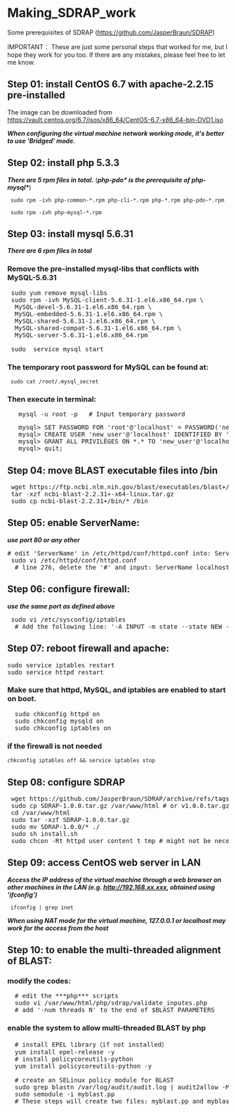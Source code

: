# Making_SDRAP_work
Some prerequisites of SDRAP (https://github.com/JasperBraun/SDRAP)

IMPORTANT：
 These are just some personal steps that worked for me, but I hope they work for you too.
 If there are any mistakes, please feel free to let me know.

## Step 01: install CentOS 6.7 with apache-2.2.15 pre-installed
 The image can be downloaded from 
 https://vault.centos.org/6.7/isos/x86_64/CentOS-6.7-x86_64-bin-DVD1.iso
 
 ***When configuring the virtual machine network working mode, it's better to use 'Bridged' mode.***

## Step 02: install php 5.3.3
***There are 5 rpm files in total.***
(***php-pdo\* is the prerequisite of php-mysql\****)

` sudo rpm -ivh php-common-*.rpm php-cli-*.rpm php-*.rpm php-pdo-*.rpm`

` sudo rpm -ivh php-mysql-*.rpm`

## Step 03: install mysql 5.6.31

***There are 6 rpm files in total***

### Remove the pre-installed mysql-libs that conflicts with MySQL-5.6.31
<pre>
 sudo yum remove mysql-libs
 sudo rpm -ivh MySQL-client-5.6.31-1.el6.x86_64.rpm \
  MySQL-devel-5.6.31-1.el6.x86_64.rpm \
  MySQL-embedded-5.6.31-1.el6.x86_64.rpm \
  MySQL-shared-5.6.31-1.el6.x86_64.rpm \
  MySQL-shared-compat-5.6.31-1.el6.x86_64.rpm \
  MySQL-server-5.6.31-1.el6.x86_64.rpm 

 sudo  service mysql start
</pre>

### The temporary root password for MySQL can be found at: 

` sudo cat /root/.mysql_secret`

### Then execute in terminal:
<pre>
   mysql -u root -p   # Input temporary password
</pre>
<pre>
   mysql> SET PASSWORD FOR 'root'@'localhost' = PASSWORD('new_root_password');  # set a new password for root
   mysql> CREATE USER 'new_user'@'localhost' IDENTIFIED BY 'new_user_password';  # create new user
   mysql> GRANT ALL PRIVILEGES ON *.* TO 'new_user'@'localhost';  # set password
   mysql> quit;
</pre>

## Step 04: move BLAST executable files into /bin
<pre>
 wget https://ftp.ncbi.nlm.nih.gov/blast/executables/blast+/2.2.31/ncbi-blast-2.2.31+-x64-linux.tar.gz
 tar -xzf ncbi-blast-2.2.31+-x64-linux.tar.gz
 sudo cp ncbi-blast-2.2.31+/bin/* /bin 
</pre>


## Step 05: enable ServerName: 
***use port 80 or any other***
<pre>
# edit 'ServerName' in /etc/httpd/conf/httpd.conf into: ServerName localhost:80
 sudo vi /etc/httpd/conf/httpd.conf   
  # line 276, delete the '#' and input: ServerName localhost:80
</pre>

## Step 06: configure firewall:
***use the same port as defined above***
<pre>
 sudo vi /etc/sysconfig/iptables 
  # Add the following line: '-A INPUT -m state --state NEW -m tcp -p tcp --dport 80 -j ACCEPT'
</pre>

## Step 07: reboot firewall and apache:
<pre>
sudo service iptables restart
sudo service httpd restart
</pre>
### Make sure that httpd, MySQL, and iptables are enabled to start on boot.
<pre>
  sudo chkconfig httpd on 
  sudo chkconfig mysqld on 
  sudo chkconfig iptables on
</pre>

### if the firewall is not needed
`chkconfig iptables off && service iptables stop`

## Step 08: configure SDRAP
<pre>
 wget https://github.com/JasperBraun/SDRAP/archive/refs/tags/v1.0.0.tar.gz
 sudo cp SDRAP-1.0.0.tar.gz /var/www/html # or v1.0.0.tar.gz
 cd /var/www/html
 sudo tar -xzf SDRAP-1.0.0.tar.gz
 sudo mv SDRAP-1.0.0/* ./
 sudo sh install.sh
 sudo chcon -Rt httpd_user_content_t tmp # might not be necessary
</pre>

## Step 09: access CentOS web server in LAN
***Access the IP address of the virtual machine through a web browser on other machines in the LAN (e.g. http://192.168.xx.xxx, obtained using 'ifconfig')***

` ifconfig | grep inet`

***When using NAT mode for the virtual machine, 127.0.0.1 or localhost may work for the access from the host***


## Step 10: to enable the multi-threaded alignment of BLAST:
### modify the codes:
<pre>
  # edit the ***php*** scripts
  sudo vi /var/www/html/php/sdrap/validate_inputes.php
  # add '-num_threads N' to the end of $BLAST_PARAMETERS
</pre>
### enable the system to allow multi-threaded BLAST by php
<pre>
  # install EPEL library（if not installed）
  yum install epel-release -y
  # install policycoreutils-python
  yum install policycoreutils-python -y

  # create an SELinux policy module for BLAST
  sudo grep blastn /var/log/audit/audit.log | audit2allow -M myblast
  sudo semodule -i myblast.pp
  # These steps will create two files: myblast.pp and myblast.te at working directory, they are not needed anymore.
</pre>
